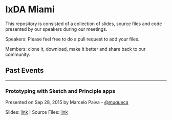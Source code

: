 # IxDA Miami

This repository is consisted of a collection of slides, source files and code presented by our speakers during our meetings.

Speakers: Please feel free to do a pull request to add your files.

Members: clone it, download, make it better and share back to our community.

## Past Events
----
### Prototyping with Sketch and Principle apps
Presented on Sep 28, 2015 by Marcelo Paiva - [@muqueca](https://twitter.com/muqueca)

Slides: [link](http://google.com) | Source Files: [link](path)
